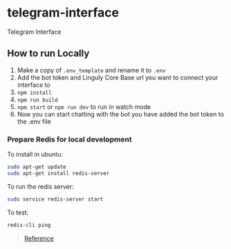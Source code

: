 # telegram-interface
Telegram Interface

## How to run Locally

1. Make a copy of `.env_template` and rename it to `.env`
1. Add the bot token and Linguly Core Base url you want to connect your interface to
1. `npm install`
1. `npm run build`
1. `npm start` or `npm run dev` to run in watch mode
1. Now you can start chatting with the bot you have added the bot token to the .env file

### Prepare Redis for local development

To install in ubuntu:
```bash
sudo apt-get update
sudo apt-get install redis-server
```

To run the redis server:
```bash
sudo service redis-server start
```

To test:
```bash
redis-cli ping
```

> [Reference](https://dev.to/fredabod/building-a-redis-powered-nodejs-application-a-step-by-step-guide-4jeb)
